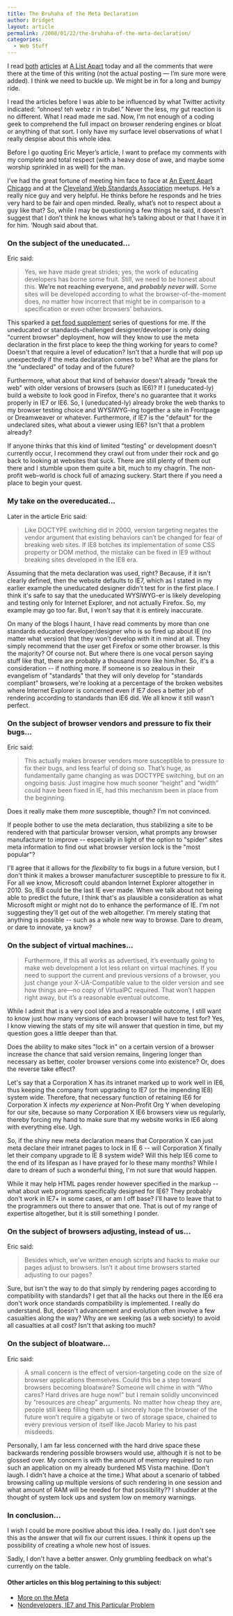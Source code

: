 ```yaml
---
title: The Bruhaha of the Meta Declaration
author: Bridget
layout: article
permalink: /2008/01/22/the-bruhaha-of-the-meta-declaration/
categories:
  - Web Stuff
---
```

I read [both][1] [articles][2] at [A List Apart][3] today and all the comments that were there at the time of this writing (not the actual posting &#8212; I&#8217;m sure more were added). I think we need to buckle up. We might be in for a long and bumpy ride.

<!--more-->I read the articles before I was able to be influenced by what Twitter activity indicated: &#8220;ohnoes! teh webz r in trubel.&#8221; Never the less, my gut reaction is no different. What I read made me sad. Now, I&#8217;m not enough of a coding geek to comprehend the full impact on browser rendering engines or bloat or anything of that sort. I only have my surface level observations of what I really despise about this whole idea.

Before I go quoting Eric Meyer&#8217;s article, I want to preface my comments with my complete and total respect (with a heavy dose of awe, and maybe some worship sprinkled in as well) for the man.

I&#8217;ve had the great fortune of meeting him face to face at [An Event Apart Chicago][4] and at the [Cleveland Web Standards Association][5] meetups. He&#8217;s a really nice guy and very helpful. He thinks before he responds and he tries very hard to be fair and open minded. Really, what&#8217;s not to respect about a guy like that? So, while I may be questioning a few things he said, it doesn&#8217;t suggest that I don&#8217;t think he knows what he&#8217;s talking about or that I have it in for him. &#8216;Nough said about that.

### On the subject of the uneducated&#8230;

Eric said:

> Yes, we have made great strides; yes, the work of educating developers has borne some fruit. Still, we need to be honest about this. **We’re not reaching everyone, and *probably never will*.** Some sites will be developed according to what the browser-of-the-moment does, no matter how incorrect that might be in comparison to a specification or even other browsers’ behaviors.

This sparked a <span id=raxim><a href=http://blogsbycity.com/lib/pet-vitamins/pet-food-supplement.html>pet food supplement</a></span>
series of questions for me. If the uneducated or standards-challenged designer/developer is only doing "current browser" deployment, how will they know to use the meta declaration in the first place to keep the thing working for years to come? Doesn't that require a level of education? Isn't that a hurdle that will pop up unexpectedly if the meta declaration comes to be? What are the plans for the "undeclared" of today and of the future?

Furthermore, what about that kind of behavior doesn't already "break the web" with older versions of browsers (such as IE6)? If I (uneducated-ly) build a website to look good in Firefox, there's no guarantee that it works properly in IE7 or IE6. So, I (uneducated-ly) already broke the web thanks to my browser testing choice and WYSIWYG-ing together a site in Frontpage or Dreamweaver or whatever. Furthermore, if IE7 is the "default" for the undeclared sites, what about a viewer using IE6? Isn't that a problem already?

If anyone thinks that this kind of limited "testing" or development doesn't currently occur, I recommend they crawl out from under their rock and go back to looking at websites that suck. There are still plenty of them out there and I stumble upon them quite a bit, much to my chagrin. The non-profit web-world is chock full of amazing suckery. Start there if you need a place to begin your quest.

### My take on the overeducated...

Later in the article Eric said:

> Like DOCTYPE switching did in 2000, version targeting negates the vendor argument that existing behaviors can’t be changed for fear of breaking web sites. If IE8 botches its implementation of some CSS property or DOM method, the mistake can be fixed in IE9 without breaking sites developed in the IE8 era.

Assuming that the meta declaration was used, right? Because, if it isn't clearly defined, then the website defaults to IE7, which as I stated in my earlier example the uneducated designer didn't test for in the first place. I think it's safe to say that the uneducated WYSIWYG-er is likely developing and testing only for Internet Explorer, and not actually Firefox. So, my example may go too far. But, I won't say that it is entirely inaccurate.

On many of the blogs I haunt, I have read comments by more than one standards educated developer/designer who is so fired up about IE (no matter what version) that they won't develop with it in mind at all. They simply recommend that the user get Firefox or some other browser. Is this the majority? Of course not. But where there is one vocal person saying stuff like that, there are probably a thousand more like him/her. So, it's a consideration -- if nothing more. If someone is so zealous in their evangelism of "standards" that they will only develop for "standards compliant" browsers, we're looking at a percentage of the broken websites where Internet Explorer is concerned even if IE7 does a better job of rendering according to standards than IE6 did. We all know it still wasn't perfect.

### On the subject of browser vendors and pressure to fix their bugs...

Eric said:

> This actually makes browser vendors more susceptible to pressure to fix their bugs, and less fearful of doing so. That’s huge, as fundamentally game changing as was DOCTYPE switching, but on an ongoing basis. Just imagine how much sooner “height” and “width” could have been fixed in IE, had this mechanism been in place from the beginning.

Does it really make them *more* susceptible, though? I'm not convinced.

If people bother to use the meta declaration, thus stabilizing a site to be rendered with that particular browser version, what prompts any browser manufacturer to improve -- especially in light of the option to "spider" sites meta information to find out what browser version lock is the "most popular"?

I'll agree that it allows for the *flexibility* to fix bugs in a future version, but I don't think it makes a browser manufacturer susceptible to pressure to fix it. For all we know, Microsoft could abandon Internet Explorer altogether in 2010. So, IE8 could be the last IE ever made. When we talk about not being able to predict the future, I think that's as plausible a consideration as what Microsoft might or might not do to enhance the performance of IE. I'm not suggesting they'll get out of the web altogether. I'm merely stating that anything is possible -- such as a whole new way to browse. Dare to dream, or dare to innovate, ya know?

### On the subject of virtual machines...

> Furthermore, if this all works as advertised, it’s eventually going to make web development a lot less reliant on virtual machines. If you need to support the current and previous versions of a browser, you just change your X-UA-Compatible value to the older version and see how things are—no copy of VirtualPC required. That won’t happen right away, but it’s a reasonable eventual outcome.

While I admit that is a very cool idea and a reasonable outcome, I still want to know just how many versions of each browser I will have to test for? Yes, I know viewing the stats of my site will answer that question in time, but my question goes a little deeper than that.

Does the ability to make sites "lock in" on a certain version of a browser increase the chance that said version remains, lingering longer than necessary as better, cooler browser versions come into existence? Or, does the reverse take effect?

Let's say that a Corporation X has its intranet marked up to work well in IE6, thus keeping the company from upgrading to IE7 (or the impending IE8) system wide. Therefore, that necessary function of retaining IE6 for Corporation X infects *my experience* at Non-Profit Org Y when developing for our site, because so many Corporation X IE6 browsers view us regularly, thereby forcing my hand to make sure that my website works in IE6 along with everything else. Ugh.

So, if the shiny new meta declaration means that Corporation X can just meta declare their intranet pages to lock in IE 6 -- will Corporation X finally let their company upgrade to IE 8 system wide? Will this help IE6 come to the end of its lifespan as I have prayed for lo these many months? While I dare to dream of such a wonderful thing, I'm not sure that would happen.

While it may help HTML pages render however specified in the markup -- what about web programs specifically designed for IE6? They probably don't work in IE7+ in some cases, or am I off base? I'll have to leave that to the programmers out there to answer that one. That is out of my range of expertise altogether, but it is still something I ponder.

### On the subject of browsers adjusting, instead of us...

Eric said:

> Besides which, we’ve written enough scripts and hacks to make our pages adjust to browsers. Isn’t it about time browsers started adjusting to our pages?

Sure, but isn't the way to do that simply by rendering pages according to compatibility with standards? I get that all the hacks out there in the IE6 era don't work once standards compatibility is implemented. I really do understand. But, doesn't advancement and evolution often involve a few casualties along the way? Why are we seeking (as a web society) to avoid all casualties at all cost? Isn't that asking too much?

### On the subject of bloatware...

Eric said:

> A small concern is the effect of version-targeting code on the size of browser applications themselves. Could this be a step toward browsers becoming bloatware? Someone will chime in with “Who cares? Hard drives are huge now!” but I remain solidly unconvinced by “resources are cheap” arguments. No matter how cheap they are, people still keep filling them up. I sincerely hope the browser of the future won’t require a gigabyte or two of storage space, chained to every previous version of itself like Jacob Marley to his past misdeeds.

Personally, I am far less concerned with the hard drive space these backwards rendering possible browsers would use, although it is not to be glossed over. My concern is with the amount of memory required to run such an application on my already burdened MS Vista machine. (Don't laugh. I didn't have a choice at the time.) What about a scenario of tabbed browsing calling up multiple versions of such rendering in one session and what amount of RAM will be needed for that possibility?? I shudder at the thought of system lock ups and system low on memory warnings.

### In conclusion...

I wish I could be more positive about this idea. I really do. I just don't see this as the answer that will fix our current issues. I think it opens up the possibility of creating a whole new host of issues.

Sadly, I don't have a better answer. Only grumbling feedback on what's currently on the table.

#### Other articles on this blog pertaining to this subject:

*   [More on the Meta][6]
*   [Nondevelopers, IE7 and This Particular Problem][7]

 [1]: http://alistapart.com/articles/beyonddoctype "Aaron Gustafson's article"
 [2]: http://alistapart.com/articles/fromswitchestotargets "Eric Meyer's article"
 [3]: http://alistapart.com/ "A List Apart"
 [4]: http://www.aneventapart.com/events/chicago07/ "AEA Chicago, 2007"
 [5]: http://www.clevelandwebstandards.org/ "CWSA"
 [6]: http://shallowthoughts.org/2008/01/24/more-on-the-meta/
 [7]: http://shallowthoughts.org/2008/01/24/nondevelopers-ie7-and-this-particular-problem/